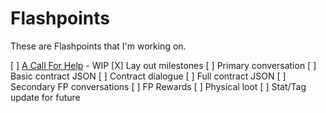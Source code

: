 # Flashpoints
These are Flashpoints that I'm working on.

[ ] [A Call For Help](Flashpoint-A-Call-For-Help) - WIP
    [X] Lay out milestones
    [ ] Primary conversation
    [ ] Basic contract JSON
    [ ] Contract dialogue
    [ ] Full contract JSON
    [ ] Secondary FP conversations
    [ ] FP Rewards
        [ ] Physical loot
        [ ] Stat/Tag update for future
